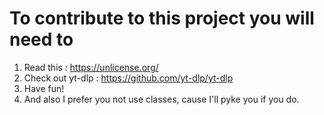 # To contribute to this project you will need to

1. Read this : <https://unlicense.org/>
2. Check out yt-dlp : <https://github.com/yt-dlp/yt-dlp>
3. Have fun!
4. And also I prefer you not use classes, cause I'll pyke you if you do.
